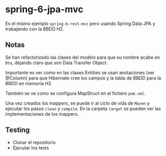 # spring-6-jpa-mvc

Es el mismo ejemplo `spring-6-rest-mvc` pero usando Spring Data JPA y trabajando con la BBDD H2.

## Notas

Se han refactorizado las clases del modelo para que su nombre acabe en `Dto`, dejando claro que son Data Transfer Object.

Importante es ver como en las clases Entities se usan anotaciones (ver @Column) para que Hibernate cree los campos y la tabla de BBDD para la BBDD en memoria H2.

También se ve como se configura MapStruct en el fichero `pom.xml`.

Una vez creados los mappers, se puede ir al ciclo de vida de `Maven` y ejecutar los pasos `clean` y `compile`. En la carpeta `target` se pueden ver las implementaciones de los mappers.

## Testing

- Clonar el repositorio
- Ejecutar los tests